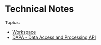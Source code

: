 # Technical Notes

Topics:
* [Workspace](workspace/workspace.md)
* [DAPA - Data Access and Processing API](DAPA/dapa.md)
